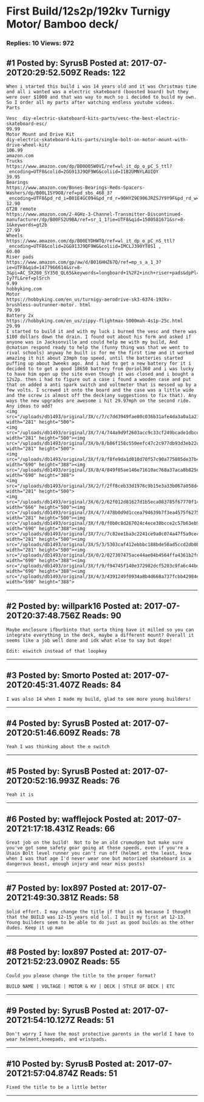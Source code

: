 # First Build/12s2p/192kv Turnigy Motor/ Bamboo deck/

### Replies: 10 Views: 972

## \#1 Posted by: SyrusB Posted at: 2017-07-20T20:29:52.509Z Reads: 122

```
When i started this build i was 14 years old and it was Christmas time and all i wanted was a electric skateboard (boosted board) but they were over $1000 and that was way to much so i decided to build my own. So I order all my parts after watching endless youtube videos. 
Parts 
 
Vesc  diy-electric-skateboard-kits-parts/vesc-the-best-electric-skateboard-esc/
99.99
Motor Mount and Drive Kit
diy-electric-skateboard-kits-parts/single-bolt-on-motor-mount-with-drive-wheel-kit/ 
106.99
amazon.com 
Trucks
https://www.amazon.com/dp/B00O05W0VI/ref=wl_it_dp_o_pC_S_ttl?_encoding=UTF8&colid=2GG913J9QF9WG&coliid=I1B2UMNYLAUIQY 
39.95
Bearings
https://www.amazon.com/Bones-Bearings-Reds-Spacers-Washers/dp/B00L1SY9O8/ref=pd_sbs_468_3?_encoding=UTF8&pd_rd_i=B01E4GC094&pd_rd_r=90HYZ9E906JRZSJY9Y9F&pd_rd_w=dDj8W&pd_rd_wg=5792b&refRID=90HYZ9E906JRZSJY9Y9F&th=1&psc=1 
12.90
GT2B remote
https://www.amazon.com/2-4GHz-3-Channel-Transmitter-Discontinued-manufacturer/dp/B00FS2U9BA/ref=sr_1_1?ie=UTF8&qid=1500581671&sr=8-1&keywords=gt2b
27.99
Wheels
https://www.amazon.com/dp/B00EYDHWTQ/ref=wl_it_dp_o_pC_nS_ttl?_encoding=UTF8&colid=2GG913J9QF9WG&coliid=IMCLJ390YT0S1 ,
60.00
Riser pads
https://www.amazon.com/gp/aw/d/B016HHZ67Q/ref=mp_s_a_1_3?ie=UTF8&qid=1477966614&sr=8-3&pi=AC_SX280_SY350_QL65&keywords=longboard+1%2F2+inch+riser+pads&dpPl=1&dpID=51nt0-Iy7fL&ref=plSrch 
9.99
hobbyking.com 
Motor
https://hobbyking.com/en_us/turnigy-aerodrive-sk3-6374-192kv-brushless-outrunner-motor. html 
79.99
Battery 2x
https://hobbyking.com/en_us/zippy-flightmax-5000mah-4s1p-25c.html 
29.99
I started to build it and with my luck i burned the vesc and there was $100 dollars down the drain. I found out about his form and asked if anyone was in Jacksonville and could help me with my build, And @cmatson respond ready to help the (funny thing was that we went to rival schools) anyway he built is for me the first time and it worked amazing it hit about 23mph top speed, until the batteries started puffing up about 3weeks ago. And i had to get a new battery for it i decided to to get a good 18650 battery from @oriol360 and i was lucky to have him open up the site even though it was closed and i bought a 12s2p. then i had to figure out a case i found a wooden case and put that on added a anti spark switch and voltmeter that is messed up by a few volts. I screwed it onto the board and the case was a little wide and the screw is almost off the deck(any suggestions to fix that). Any ways the new upgrades are awesome i hit 29.97mph on the second ride. Any ideas to add?
<img src="/uploads/db1493/original/3X/c/7/c7dd3949fae80c036b31afe4da3a0a1a21acf937.jpg" width="281" height="500">
<img src="/uploads/db1493/original/3X/7/4/744a9d9f2603acc9c33cf249bcade1dbcebe82b0.jpg" width="281" height="500"><img src="/uploads/db1493/original/3X/b/8/b86f158c550eefc47c2c977db93d3eb22c2a5244.jpg" width="281" height="500">
<img src="/uploads/db1493/original/3X/f/8/f8fe9da1d010d70f57c90a775805de37b4333051.jpg" width="690" height="388"><img src="/uploads/db1493/original/3X/8/4/849f05ae146e71610ac768a37aca8b825e4a2aa7.jpg" width="690" height="388">
<img src="/uploads/db1493/original/3X/2/f/2ff8ceb33d1976c9b15e3a33b067a058d42bbbcc.jpg" width="281" height="500">
<img src="/uploads/db1493/original/3X/6/2/62f012d81627d1b5eca083785f67770f14743b4b.jpg" width="666" height="500"><img src="/uploads/db1493/original/3X/4/7/478b0d9d1ccea794639b7f3ea4575f6275ed759c.jpg" width="281" height="500"><img src="/uploads/db1493/original/3X/f/0/f0b0c8d267024c4ece38bcce2c57b63eb9ddbb8b.jpg" width="690" height="388"><img src="/uploads/db1493/original/3X/7/c/7c82ee1ba3c2241ce9a0c074a47f5a9cec8a945c.jpg" width="281" height="500"><img src="/uploads/db1493/original/3X/5/3/5303caf412ebbbc188bde50ad5ccd2db0b1e956c.jpg" width="281" height="500"><img src="/uploads/db1493/original/3X/0/2/027307475ace44ae04b4564ffa4361b2fdb9eacc.jpg" width="690" height="388"><img src="/uploads/db1493/original/3X/f/9/f94745f140e372982dcf5203c9fa6c44bdc9d0ee.jpg" width="690" height="388"><img src="/uploads/db1493/original/3X/4/3/4391249f0934a8b4d668a737fcbb42984ea3b720.jpg" width="690" height="388">
```

---
## \#2 Posted by: willpark16 Posted at: 2017-07-20T20:37:48.756Z Reads: 90

```
Maybe enclosure ifburbinto that sorta thing have it milled so you can integrate everything in the deck, maybe a different mount? Overall it seems like a job well done and idk what else to say but dope!

Edit: eswitch instead of that loopkey
```

---
## \#3 Posted by: Smorto Posted at: 2017-07-20T20:45:31.407Z Reads: 84

```
I was also 14 when I made my build, glad to see more young builders!
```

---
## \#4 Posted by: SyrusB Posted at: 2017-07-20T20:51:46.609Z Reads: 78

```
Yeah I was thinking about the e switch
```

---
## \#5 Posted by: SyrusB Posted at: 2017-07-20T20:52:16.993Z Reads: 76

```
Yeah it is
```

---
## \#6 Posted by: wafflejock Posted at: 2017-07-20T21:17:18.431Z Reads: 66

```
Great job on the build!  Not to be an old crumudgen but make sure you've got some safety gear going at those speeds, even if you're a Usain Bolt level runner you can't run off (helmet at the least, know when I was that age I'd never wear one but motorized skateboard is a dangerous beast, enough injury and near miss posts)
```

---
## \#7 Posted by: lox897 Posted at: 2017-07-20T21:49:30.381Z Reads: 58

```
Solid effort. I may change the title if that is ok because I thought that the BUILD was 12-15 years old lol. I built my first at 12-13. Young builders seem to be able to do just as good builds as the other dudes. Keep it up man
```

---
## \#8 Posted by: lox897 Posted at: 2017-07-20T21:52:23.090Z Reads: 55

```
Could you please change the title to the proper format?

BUILD NAME | VOLTAGE | MOTOR & KV | DECK | STYLE OF DECK | ETC
```

---
## \#9 Posted by: SyrusB Posted at: 2017-07-20T21:54:10.127Z Reads: 51

```
Don't worry I have the most protective parents in the world I have to wear helment,kneepads, and wristpads.
```

---
## \#10 Posted by: SyrusB Posted at: 2017-07-20T21:57:04.874Z Reads: 51

```
Fixed the title to be a little better
```

---
